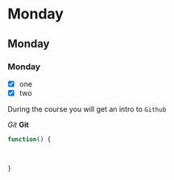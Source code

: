 # Monday
## Monday
### Monday

- [x] one
- [x] two

During the course you will get an intro to `Github`

*Git*
**Git**

```JavaScript
function() {
	


}
```
